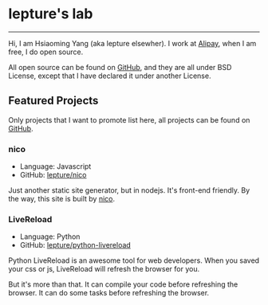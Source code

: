 # lepture's lab

-----------------

Hi, I am Hsiaoming Yang (aka lepture elsewher). I work at [Alipay](https://www.alipay.com), when I am free, I do open source.

All open source can be found on [GitHub](https://github.com/lepture), and they are
all under BSD License, except that I have declared it under another License.

## Featured Projects

Only projects that I want to promote list here, all projects can be found on [GitHub](https://github.com/lepture).


### nico

- Language: Javascript
- GitHub: [lepture/nico](https://github.com/lepture/nico)

Just another static site generator, but in nodejs. It's front-end friendly.
By the way, this site is built by [nico](/nico/).

### LiveReload

- Language: Python
- GitHub: [lepture/python-livereload](https://github.com/lepture/python-livereload)

Python LiveReload is an awesome tool for web developers. When you saved your css
or js, LiveReload will refresh the browser for you.

But it's more than that. It can compile your code before refreshing the browser.
It can do some tasks before refreshing the browser.
